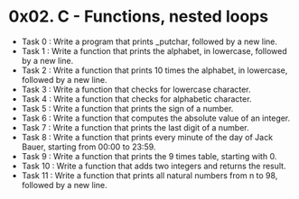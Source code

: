 # 0x02. C - Functions, nested loops

* Task 0 : Write a program that prints _putchar, followed by a new line.
* Task 1 : Write a function that prints the alphabet, in lowercase, followed by a new line.
* Task 2 : Write a function that prints 10 times the alphabet, in lowercase, followed by a new line.
* Task 3 : Write a function that checks for lowercase character. 
* Task 4 : Write a function that checks for alphabetic character. 
* Task 5 : Write a function that prints the sign of a number.
* Task 6 : Write a function that computes the absolute value of an integer.
* Task 7 : Write a function that prints the last digit of a number.
* Task 8 : Write a function that prints every minute of the day of Jack Bauer, starting from 00:00 to 23:59.
* Task 9 : Write a function that prints the 9 times table, starting with 0.
* Task 10 : Write a function that adds two integers and returns the result.
* Task 11 : Write a function that prints all natural numbers from n to 98, followed by a new line.

